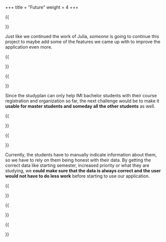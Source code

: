 +++
title = "Future"
weight = 4
+++

{{<section title="Continued in a bachelor thesis">}}

Just like we continued the work of Julia, *someone* is going to continue this project to maybe add some of the features we came up with to improve the application even more.

{{</section>}}

{{<section title="Extension to all HTW students">}}

Since the studyplan can only help IMI bachelor students with their course registration and organization so far, the next challenge would be to make it **usable for master students and someday all the other students** as well.

{{</section>}}

{{<section title="Forking student information from reliable source">}}

Currently, the students have to manually indicate information about them, so we have to rely on them being honest with their data. By getting the correct data like starting semester, increased priority or what they are studying, we **could make sure that the data is always correct and the user would not have to do less work** before starting to use our application.

{{</section>}}

{{<section title="Our dream design">}}



{{</section>}}